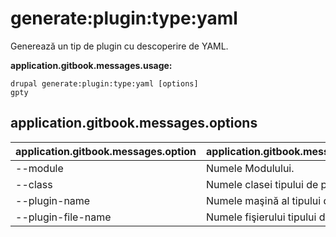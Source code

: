 # generate:plugin:type:yaml
Generează un tip de plugin cu descoperire de YAML.

**application.gitbook.messages.usage:**
```
drupal generate:plugin:type:yaml [options]
gpty
```

## application.gitbook.messages.options
application.gitbook.messages.option | application.gitbook.messages.details
-------|-------------
--module | Numele Modulului.
--class | Numele clasei tipului de plugin.
--plugin-name | Numele maşină al tipului de plugin
--plugin-file-name | Numele fişierului tipului de plugin
